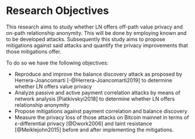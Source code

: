 # Research Objectives

This research aims to study whether LN offers off-path value privacy and on-path relationship anonymity. This will be done by employing known and to be developed attacks. Subsequently this study aims to propose mitigations against said attacks and quantify the privacy improvements that those mitigations offer.

To do so we have the following objectives:

- Reproduce and improve the balance discovery attack as proposed by Herrera-Joancomarti [-@Herrera-Joancomarti2019] to determine whether LN offers value privacy
- Analyze passive and active payment correlation attacks by means of network analysis [Piatkivskyi2018] to determine whether LN offers relationship anonymity
- Propose mitigations against payment correlation and balance discovery
- Measure the privacy loss of those attacks on Bitcoin mainnet in terms of $\varepsilon$-differential privacy [@Dwork2006] and taint resistance [@Meiklejohn2015] before and after implementing the mitigations.
